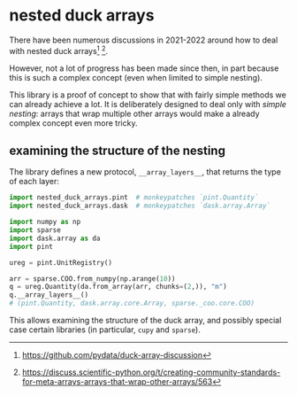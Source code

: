 # nested duck arrays

There have been numerous discussions in 2021-2022 around how to deal with nested duck arrays[^1] [^2].

[^1]: https://github.com/pydata/duck-array-discussion
[^2]: https://discuss.scientific-python.org/t/creating-community-standards-for-meta-arrays-arrays-that-wrap-other-arrays/563

However, not a lot of progress has been made since then, in part because this is such a complex concept (even when limited to simple nesting).

This library is a proof of concept to show that with fairly simple methods we can already achieve a lot. It is deliberately designed to deal only with _simple nesting_: arrays that wrap multiple other arrays would make a already complex concept even more tricky.

## examining the structure of the nesting

The library defines a new protocol, `__array_layers__`, that returns the type of each layer:

```python
import nested_duck_arrays.pint  # monkeypatches `pint.Quantity`
import nested_duck_arrays.dask  # monkeypatches `dask.array.Array`

import numpy as np
import sparse
import dask.array as da
import pint

ureg = pint.UnitRegistry()

arr = sparse.COO.from_numpy(np.arange(10))
q = ureg.Quantity(da.from_array(arr, chunks=(2,)), "m")
q.__array_layers__()
# (pint.Quantity, dask.array.core.Array, sparse._coo.core.COO)
```

This allows examining the structure of the duck array, and possibly special case certain libraries (in particular, `cupy` and `sparse`).
